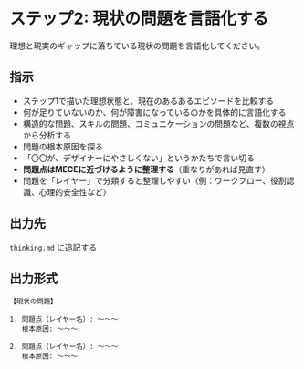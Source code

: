 # ステップ2: 現状の問題を言語化する

理想と現実のギャップに落ちている現状の問題を言語化してください。

## 指示

- ステップ1で描いた理想状態と、現在のあるあるエピソードを比較する
- 何が足りていないのか、何が障害になっているのかを具体的に言語化する
- 構造的な問題、スキルの問題、コミュニケーションの問題など、複数の視点から分析する
- 問題の根本原因を探る
- 「〇〇が、デザイナーにやさしくない」というかたちで言い切る
- **問題点はMECEに近づけるように整理する**（重なりがあれば見直す）
- 問題を「レイヤー」で分類すると整理しやすい（例：ワークフロー、役割認識、心理的安全性など）

## 出力先

`thinking.md` に追記する

## 出力形式

```
【現状の問題】

1. 問題点（レイヤー名）: 〜〜〜
   根本原因: 〜〜〜
   
2. 問題点（レイヤー名）: 〜〜〜
   根本原因: 〜〜〜
```

